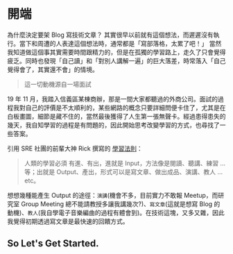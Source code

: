 # 開端


為什麼決定要架 Blog 寫技術文章？ 其實很早以前就有這個想法，而遲遲沒有執行。當下和周遭的人表達這個想法時，通常都是「寫部落格，太累了吧！」 當然我知道做這個事其實需要時間跟精力的，但是在孤獨的學習路上，走久了只會覺得疲乏。同時也發現「自己讀」和「對別人講解一遍」的巨大落差，時常落入「自己覺得會了，其實還不會」的情境。

> 這一切動機源自一場面試

19 年 11 月，我踏入信義區某棟商辦，那是一間大家都聽過的外商公司。面試的過程我對自己的評價是不太順利的，某些網路的概念只要詳細問便卡住了，尤其是在白板畫圖，細節是藏不住的，當然最後獲得了人生第一張無聲卡。經過患得患失的幾天，我自知學習的過程是有問題的，因此開始思考改變學習的方式，也尋找了一些答案。

引用 SRE 社團的前輩大神 Rick 撰寫的 [學習法則](https://rickhw.github.io/2017/09/20/About/Learning-Approaches/)：
> 人類的學習必須 有進、有出，進就是 Input，方法像是閱讀、聽講、練習 … 等；出就是 Output、產出，形式可以是寫文章、做出成品、演講、教人 … etc。

想想幾種能產生 Output 的途徑：`演講`(機會不多，目前實力不敢報 Meetup，而研究室 Group Meeting 總不能請教授多讓我講幾次?)、`寫文章`(這就是想寫 Blog 的動機)、`教人`(我自學電子音樂編曲的過程有體會到)。在技術這塊，又多又雜，因此我覺得初期透過寫文章是最快速的回饋方式。

## So Let's Get Started.

